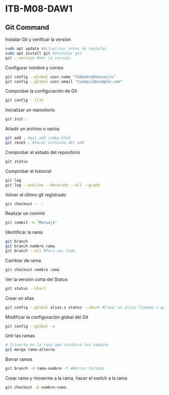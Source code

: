 # ITB-M08-DAW1

## Git Command

Instalar Git y verificar la versión
```bash
sudo apt update #Actualizar antes de instalar
sudo apt install git #Instalar git
git --version #Ver la versión
```
Configurar nombre y correo
```bash
git config --global user.name "TuNombreDeUsuario"
git config --global user.email "tuemail@example.com"
```
Comprobar la configuración de Git
```bash
git config --list
```

Inicializar un repositorio
```bash
git init .
```

Añadir un archivo o varios
```bash
git add . #git add index.html
git reset . #Sacar archivos del add
```

Comprobar el estado del repositorio
```bash
git status
```

Comprobar el historial
```bash
git log
git log --oneline --decorate --all --graph
```

Volver al último git registrado
```bash
git checkout -- .
```

Realizar un commit
```bash
git commit -m "Mensaje"
```

Identificar la rama
```bash
git branch
git branch nombre_rama
git branch --all #Para ver todo
```

Cambiar de rama
```bash
git checkout nombre rama
```

Ver la versión corta del Status
```bash
git status --short
```

Crear un alias
```bash
git config --global alias.s status --short #Crear un alias llamado s que realizará un status --short
```

Modificar la configuración global del Git
```bash
git config --global -e
```

Unir las ramas
```bash
# Situarte en la rama que recibira los cambios
git merge rama-alterna
```

Borrar ramas
```bash
git branch -d rama-nombre -f #Borrar forzado
```

Crear rama y moverme a la rama, hacer el switch a la rama
```bash
git checkout -b nombre-rama
```
